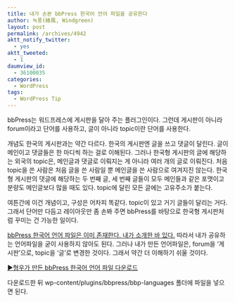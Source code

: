 ```yaml
---
title: 내가 손본 bbPress 한국어 언어 파일을 공유한다
author: 녹풍(綠風, Windgreen)
layout: post
permalink: /archives/4942
aktt_notify_twitter:
  - yes
aktt_tweeted:
  - 1
daumview_id:
  - 36100035
categories:
  - WordPress
tags:
  - WordPress Tip
---
```

bbPress는 워드프레스에 게시판을 달아 주는 플러그인이다. 그런데 게시판이 아니라 forum이라고 단어를 사용하고, 글이 아니라 topic이란 단어를 사용한다.

개념도 한국의 게시판과는 약간 다르다. 한국의 게시판엔 글을 쓰고 댓글이 달린다. 글이 메인이고 댓글들은 한 마디씩 하는 걸로 이해된다. 그러나 한국형 게시판의 글에 해당하는 외국의 topic은, 메인글과 댓글로 이뤄지는 게 아니라 여러 개의 글로 이뤄진다. 처음 topic을 쓴 사람은 처음 글을 쓴 사람일 뿐 메인글을 쓴 사람으로 여겨지진 않는다. 한국형 게시판의 댓글에 해당하는 두 번째 글, 세 번째 글들이 모두 메인들과 같은 포맷이고 분량도 메인글보다 많을 때도 있다. topic에 달린 모든 글에는 고유주소가 붙는다.

여튼간에 이건 개념이고, 구성은 어차피 똑같다. topic이 있고 거기 글들이 달리는 거다. 그래서 단어만 다듬고 레이아웃만 좀 손봐 주면 bbPress를 바탕으로 한국형 게시판처럼 꾸미는 건 가능한 일이다.

[bbPress 한국어 언어 파일은 이미 존재한다. 내가 소개한 바 있다.][1] 따라서 내가 공유하는 언어파일을 굳이 사용하지 않아도 된다. 그러나 내가 만든 언어파일은, forum을 &#8216;게시판&#8217;으로, topic을 &#8216;글&#8217;로 변경한 것이다. 그래서 약간 더 이해하기 쉬울 것이다.

[▶형우가 만든 bbPress 한국어 언어 파일 다운로드][2]

다운로드한 뒤 wp-content/plugins/bbpress/bbp-languages 폴더에 파일을 넣으면 된다.

 [1]: http://mytory.net/archives/3245 "[번역] bbPress 한글 언어 파일 설치하기"
 [2]: /uploads/legacy/bbpress-ko_KR/bbpress-ko_KR.7z
